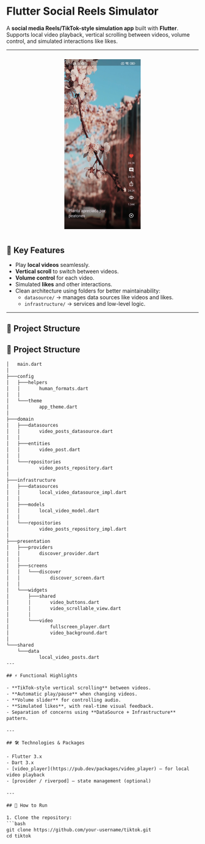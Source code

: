 # Flutter Social Reels Simulator

A **social media Reels/TikTok-style simulation app** built with **Flutter**.  
Supports local video playback, vertical scrolling between videos, volume control, and simulated interactions like likes.

---

<div style="margin:auto;width:200px;padding:10px">
<img src="images/home.jpg" alt="App Preview" width="200">
</div>

## 📝 Key Features

- Play **local videos** seamlessly.  
- **Vertical scroll** to switch between videos.  
- **Volume control** for each video.  
- Simulated **likes** and other interactions.  
- Clean architecture using folders for better maintainability:  
  - `datasource/` → manages data sources like videos and likes.  
  - `infrastructure/` → services and low-level logic.

---

## 📂 Project Structure
## 📂 Project Structure

```plaintext
│   main.dart
│
├───config
│   ├───helpers
│   │       human_formats.dart
│   │
│   └───theme
│           app_theme.dart
│
├───domain
│   ├───datasources
│   │       video_posts_datasource.dart
│   │
│   ├───entities
│   │       video_post.dart
│   │
│   └───repositories
│           video_posts_repository.dart
│
├───infrastructure
│   ├───datasources
│   │       local_video_datasource_impl.dart
│   │
│   ├───models
│   │       local_video_model.dart
│   │
│   └───repositories
│           video_posts_repository_impl.dart
│
├───presentation
│   ├───providers
│   │       discover_provider.dart
│   │
│   ├───screens
│   │   └───discover
│   │           discover_screen.dart
│   │
│   └───widgets
│       ├───shared
│       │       video_buttons.dart
│       │       video_scrollable_view.dart
│       │
│       └───video
│               fullscreen_player.dart
│               video_background.dart
│
└───shared
    └───data
            local_video_posts.dart
---

## ⚡ Functional Highlights

- **TikTok-style vertical scrolling** between videos.  
- **Automatic play/pause** when changing videos.  
- **Volume slider** for controlling audio.  
- **Simulated likes**, with real-time visual feedback.  
- Separation of concerns using **DataSource + Infrastructure** pattern.

---

## 🛠 Technologies & Packages

- Flutter 3.x  
- Dart 3.x  
- [video_player](https://pub.dev/packages/video_player) – for local video playback  
- [provider / riverpod] – state management (optional)  

---

## 🚀 How to Run

1. Clone the repository:
```bash
git clone https://github.com/your-username/tiktok.git
cd tiktok
